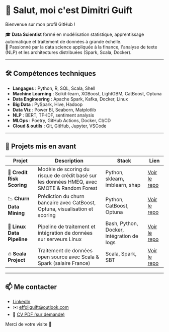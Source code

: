
# 👋 Salut, moi c'est Dimitri Guift

Bienvenue sur mon profil GitHub !

🎓 **Data Scientist** formé en modélisation statistique, apprentissage automatique et traitement de données à grande échelle.  
🎯 Passionné par la data science appliquée à la finance, l'analyse de texte (NLP) et les architectures distribuées (Spark, Scala, Docker).

---

## 🛠️ Compétences techniques

- **Langages** : Python, R, SQL, Scala, Shell
- **Machine Learning** : Scikit-learn, XGBoost, LightGBM, CatBoost, Optuna
- **Data Engineering** : Apache Spark, Kafka, Docker, Linux
- **Big Data** : PySpark, Hive, Hadoop
- **Data Viz** : Power BI, Seaborn, Matplotlib
- **NLP** : BERT, TF-IDF, sentiment analysis
- **MLOps** : Poetry, GitHub Actions, Docker, CI/CD
- **Cloud & outils** : Git, GitHub, Jupyter, VSCode

---

## 🚀 Projets mis en avant

| Projet | Description | Stack | Lien |
|--------|-------------|-------|------|
| 🧠 **Credit Risk Scoring** | Modèle de scoring du risque de crédit basé sur les données HMEQ, avec SMOTE & Random Forest | Python, sklearn, imblearn, shap | [Voir le repo](https://github.com/dimitrigft/credit-risk-scoring) |
| 📉 **Churn Data Mining** | Prédiction du churn bancaire avec CatBoost, Optuna, visualisation et scoring | Python, CatBoost, Optuna | [Voir le repo](https://github.com/dimitrigft/churn-data-mining) |
| 🐧 **Linux Data Pipeline** | Pipeline de traitement et intégration de données sur serveurs Linux | Bash, Python, Docker, intégration de logs | [Voir le repo](https://github.com/dimitrigft/linux_project) |
| 🔥 **Scala Project** | Traitement de données open source avec Scala & Spark (salaire France) | Scala, Spark, SBT | [Voir le repo](https://github.com/dimitrigft/scala_project) |

---

## 📫 Me contacter

- [LinkedIn](https://linkedin.com/in/dimitrigft)
- ✉️ effoliguift@outlook.com
- 📂 [CV PDF (sur demande)]()

Merci de votre visite 🙌
